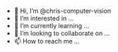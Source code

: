 - 👋 Hi, I’m @chris-computer-vision
- 👀 I’m interested in ...
- 🌱 I’m currently learning ...
- 💞️ I’m looking to collaborate on ...
- 📫 How to reach me ...

<!---
chris-computer-vision/chris-computer-vision is a ✨ special ✨ repository because its `README.md` (this file) appears on your GitHub profile.
You can click the Preview link to take a look at your changes.
--->
